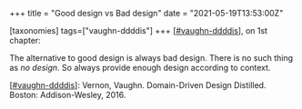 +++
title = "Good design vs Bad design"
date = "2021-05-19T13:53:00Z"

[taxonomies]
tags=["vaughn-ddddis"]
+++
[[#vaughn-ddddis](/tags/vaughn-ddddis)], on 1st chapter:

The alternative to good design is always bad design. There is no such thing as *no design*. So always provide enough design according to context.

[[#vaughn-ddddis](/tags/vaughn-ddddis)]: Vernon, Vaughn. Domain-Driven Design Distilled. Boston: Addison-Wesley, 2016.

